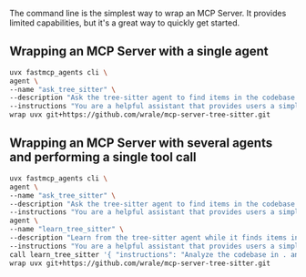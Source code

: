 The command line is the simplest way to wrap an MCP Server. It provides limited capabilities, but it's a great way to quickly get started.

## Wrapping an MCP Server with a single agent
```bash
uvx fastmcp_agents cli \
agent \
--name "ask_tree_sitter" \
--description "Ask the tree-sitter agent to find items in the codebase." \
--instructions "You are a helpful assistant that provides users a simple way to find items in their codebase." \
wrap uvx git+https://github.com/wrale/mcp-server-tree-sitter.git
```

## Wrapping an MCP Server with several agents and performing a single tool call
```bash
uvx fastmcp_agents cli \
agent \
--name "ask_tree_sitter" \
--description "Ask the tree-sitter agent to find items in the codebase." \
--instructions "You are a helpful assistant that provides users a simple way to find items in their codebase." \
agent \
--name "learn_tree_sitter" \
--description "Learn from the tree-sitter agent while it finds items in the codebase." \
--instructions "You are a helpful assistant that provides users a simple way to find items in their codebase. In addition to helping the user, you will thoroughly explain what tools you used and how you used them to solve the user's problem." \
call learn_tree_sitter '{ "instructions": "Analyze the codebase in . and tell me what you found." }' \
wrap uvx git+https://github.com/wrale/mcp-server-tree-sitter.git
```